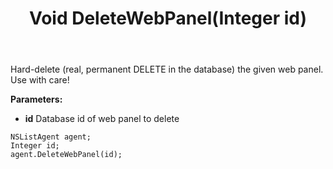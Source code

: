 ﻿---
uid: crmscript_ref_NSListAgent_DeleteWebPanel
title: Void DeleteWebPanel(Integer id)
intellisense: NSListAgent.DeleteWebPanel
keywords: NSListAgent, DeleteWebPanel
so.topic: reference
---

Hard-delete (real, permanent DELETE in the database) the given web panel. Use with care!

**Parameters:**
 - **id** Database id of web panel to delete

```crmscript
NSListAgent agent;
Integer id;
agent.DeleteWebPanel(id);
```

